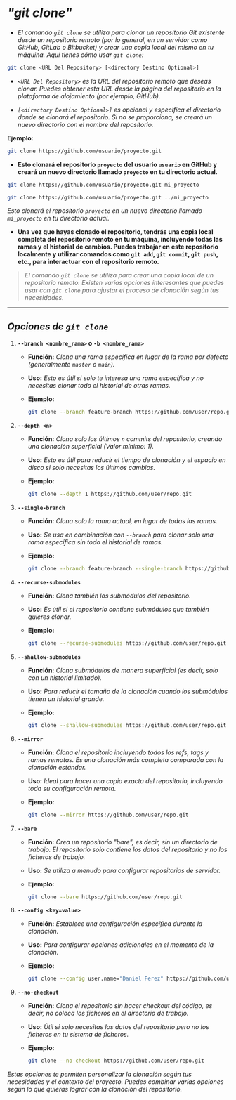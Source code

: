 <!-- Autor: Daniel Benjamin Perez Morales -->
<!-- GitHub: https://github.com/DanielBenjaminPerezMoralesDev13 -->
<!-- GitLab: https://gitlab.com/DanielBenjaminPerezMoralesDev13 -->
<!-- Correo electrónico: danielperezdev@proton.me -->

# ***"git clone"***

- *El comando `git clone` se utiliza para clonar un repositorio Git existente desde un repositorio remoto (por lo general, en un servidor como GitHub, GitLab o Bitbucket) y crear una copia local del mismo en tu máquina. Aquí tienes cómo usar `git clone`:*

```bash
git clone <URL Del Repository> [<directory Destino Optional>]
```

- *`<URL Del Repository>` es la URL del repositorio remoto que deseas clonar. Puedes obtener esta URL desde la página del repositorio en la plataforma de alojamiento (por ejemplo, GitHub).*

- *`[<directory Destino Optional>]` es opcional y especifica el directorio donde se clonará el repositorio. Si no se proporciona, se creará un nuevo directorio con el nombre del repositorio.*

**Ejemplo:**

```bash
git clone https://github.com/usuario/proyecto.git
```

- **Esto clonará el repositorio `proyecto` del usuario `usuario` en GitHub y creará un nuevo directorio llamado `proyecto` en tu directorio actual.**

```bash
git clone https://github.com/usuario/proyecto.git mi_proyecto
```

```bash
git clone https://github.com/usuario/proyecto.git ../mi_proyecto
```

*Esto clonará el repositorio `proyecto` en un nuevo directorio llamado `mi_proyecto` en tu directorio actual.*

- **Una vez que hayas clonado el repositorio, tendrás una copia local completa del repositorio remoto en tu máquina, incluyendo todas las ramas y el historial de cambios. Puedes trabajar en este repositorio localmente y utilizar comandos como `git add`, `git commit`, `git push`, etc., para interactuar con el repositorio remoto.**

> *El comando `git clone` se utiliza para crear una copia local de un repositorio remoto. Existen varias opciones interesantes que puedes usar con `git clone` para ajustar el proceso de clonación según tus necesidades.*

---

## ***Opciones de `git clone`***

1. **`--branch <nombre_rama>` o `-b <nombre_rama>`**
   - **Función:** *Clona una rama específica en lugar de la rama por defecto (generalmente `master` o `main`).*
   - **Uso:** *Esto es útil si solo te interesa una rama específica y no necesitas clonar todo el historial de otras ramas.*
   - **Ejemplo:**

     ```bash
     git clone --branch feature-branch https://github.com/user/repo.git
     ```

2. **`--depth <n>`**
   - **Función:** *Clona solo los últimos `n` commits del repositorio, creando una clonación superficial (Valor mínimo: 1).*
   - **Uso:** *Esto es útil para reducir el tiempo de clonación y el espacio en disco si solo necesitas los últimos cambios.*
   - **Ejemplo:**

     ```bash
     git clone --depth 1 https://github.com/user/repo.git
     ```

3. **`--single-branch`**
   - **Función:** *Clona solo la rama actual, en lugar de todas las ramas.*
   - **Uso:** *Se usa en combinación con `--branch` para clonar solo una rama específica sin todo el historial de ramas.*
   - **Ejemplo:**

     ```bash
     git clone --branch feature-branch --single-branch https://github.com/user/repo.git
     ```

4. **`--recurse-submodules`**
   - **Función:** *Clona también los submódulos del repositorio.*
   - **Uso:** *Es útil si el repositorio contiene submódulos que también quieres clonar.*
   - **Ejemplo:**

     ```bash
     git clone --recurse-submodules https://github.com/user/repo.git
     ```

5. **`--shallow-submodules`**
   - **Función:** *Clona submódulos de manera superficial (es decir, solo con un historial limitado).*
   - **Uso:** *Para reducir el tamaño de la clonación cuando los submódulos tienen un historial grande.*
   - **Ejemplo:**

     ```bash
     git clone --shallow-submodules https://github.com/user/repo.git
     ```

6. **`--mirror`**
   - **Función:** *Clona el repositorio incluyendo todos los refs, tags y ramas remotas. Es una clonación más completa comparada con la clonación estándar.*
   - **Uso:** *Ideal para hacer una copia exacta del repositorio, incluyendo toda su configuración remota.*
   - **Ejemplo:**

     ```bash
     git clone --mirror https://github.com/user/repo.git
     ```

7. **`--bare`**
   - **Función:** *Crea un repositorio "bare", es decir, sin un directorio de trabajo. El repositorio solo contiene los datos del repositorio y no los ficheros de trabajo.*
   - **Uso:** *Se utiliza a menudo para configurar repositorios de servidor.*
   - **Ejemplo:**

     ```bash
     git clone --bare https://github.com/user/repo.git
     ```

8. **`--config <key=value>`**
   - **Función:** *Establece una configuración específica durante la clonación.*
   - **Uso:** *Para configurar opciones adicionales en el momento de la clonación.*
   - **Ejemplo:**

     ```bash
     git clone --config user.name="Daniel Perez" https://github.com/user/repo.git
     ```

9. **`--no-checkout`**
   - **Función:** *Clona el repositorio sin hacer checkout del código, es decir, no coloca los ficheros en el directorio de trabajo.*
   - **Uso:** *Útil si solo necesitas los datos del repositorio pero no los ficheros en tu sistema de ficheros.*
   - **Ejemplo:**

     ```bash
     git clone --no-checkout https://github.com/user/repo.git
     ```

*Estas opciones te permiten personalizar la clonación según tus necesidades y el contexto del proyecto. Puedes combinar varias opciones según lo que quieras lograr con la clonación del repositorio.*
